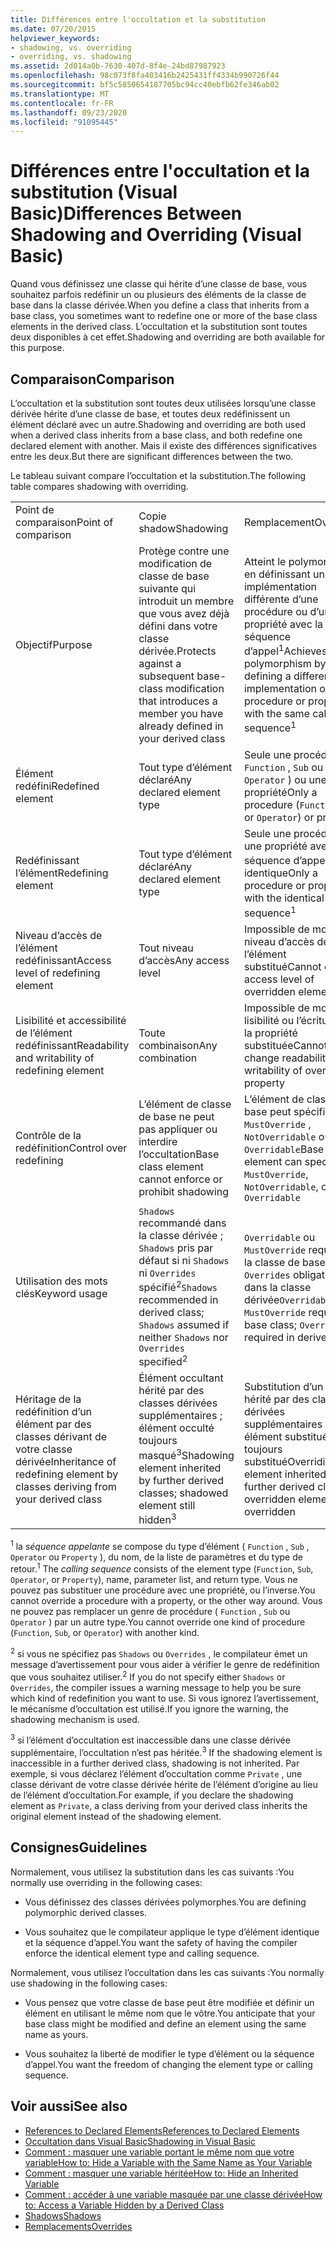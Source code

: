 ```yaml
---
title: Différences entre l'occultation et la substitution
ms.date: 07/20/2015
helpviewer_keywords:
- shadowing, vs. overriding
- overriding, vs. shadowing
ms.assetid: 2d014a0b-7630-407d-8f4e-24bd87987923
ms.openlocfilehash: 98c073f8fa403416b2425431ff4334b990726f44
ms.sourcegitcommit: bf5c5850654187705bc94cc40ebfb62fe346ab02
ms.translationtype: MT
ms.contentlocale: fr-FR
ms.lasthandoff: 09/23/2020
ms.locfileid: "91095445"
---
```

# <a name="differences-between-shadowing-and-overriding-visual-basic"></a><span data-ttu-id="8c276-102">Différences entre l'occultation et la substitution (Visual Basic)</span><span class="sxs-lookup"><span data-stu-id="8c276-102">Differences Between Shadowing and Overriding (Visual Basic)</span></span>

<span data-ttu-id="8c276-103">Quand vous définissez une classe qui hérite d’une classe de base, vous souhaitez parfois redéfinir un ou plusieurs des éléments de la classe de base dans la classe dérivée.</span><span class="sxs-lookup"><span data-stu-id="8c276-103">When you define a class that inherits from a base class, you sometimes want to redefine one or more of the base class elements in the derived class.</span></span> <span data-ttu-id="8c276-104">L’occultation et la substitution sont toutes deux disponibles à cet effet.</span><span class="sxs-lookup"><span data-stu-id="8c276-104">Shadowing and overriding are both available for this purpose.</span></span>  
  
## <a name="comparison"></a><span data-ttu-id="8c276-105">Comparaison</span><span class="sxs-lookup"><span data-stu-id="8c276-105">Comparison</span></span>  

 <span data-ttu-id="8c276-106">L’occultation et la substitution sont toutes deux utilisées lorsqu’une classe dérivée hérite d’une classe de base, et toutes deux redéfinissent un élément déclaré avec un autre.</span><span class="sxs-lookup"><span data-stu-id="8c276-106">Shadowing and overriding are both used when a derived class inherits from a base class, and both redefine one declared element with another.</span></span> <span data-ttu-id="8c276-107">Mais il existe des différences significatives entre les deux.</span><span class="sxs-lookup"><span data-stu-id="8c276-107">But there are significant differences between the two.</span></span>  
  
 <span data-ttu-id="8c276-108">Le tableau suivant compare l’occultation et la substitution.</span><span class="sxs-lookup"><span data-stu-id="8c276-108">The following table compares shadowing with overriding.</span></span>  
  
||||  
|---|---|---|  
|<span data-ttu-id="8c276-109">Point de comparaison</span><span class="sxs-lookup"><span data-stu-id="8c276-109">Point of comparison</span></span>|<span data-ttu-id="8c276-110">Copie shadow</span><span class="sxs-lookup"><span data-stu-id="8c276-110">Shadowing</span></span>|<span data-ttu-id="8c276-111">Remplacement</span><span class="sxs-lookup"><span data-stu-id="8c276-111">Overriding</span></span>|  
|<span data-ttu-id="8c276-112">Objectif</span><span class="sxs-lookup"><span data-stu-id="8c276-112">Purpose</span></span>|<span data-ttu-id="8c276-113">Protège contre une modification de classe de base suivante qui introduit un membre que vous avez déjà défini dans votre classe dérivée.</span><span class="sxs-lookup"><span data-stu-id="8c276-113">Protects against a subsequent base-class modification that introduces a member you have already defined in your derived class</span></span>|<span data-ttu-id="8c276-114">Atteint le polymorphisme en définissant une implémentation différente d’une procédure ou d’une propriété avec la même séquence d’appel<sup>1</sup></span><span class="sxs-lookup"><span data-stu-id="8c276-114">Achieves polymorphism by defining a different implementation of a procedure or property with the same calling sequence<sup>1</sup></span></span>|  
|<span data-ttu-id="8c276-115">Élément redéfini</span><span class="sxs-lookup"><span data-stu-id="8c276-115">Redefined element</span></span>|<span data-ttu-id="8c276-116">Tout type d’élément déclaré</span><span class="sxs-lookup"><span data-stu-id="8c276-116">Any declared element type</span></span>|<span data-ttu-id="8c276-117">Seule une procédure ( `Function` , `Sub` ou `Operator` ) ou une propriété</span><span class="sxs-lookup"><span data-stu-id="8c276-117">Only a procedure (`Function`, `Sub`, or `Operator`) or property</span></span>|  
|<span data-ttu-id="8c276-118">Redéfinissant l’élément</span><span class="sxs-lookup"><span data-stu-id="8c276-118">Redefining element</span></span>|<span data-ttu-id="8c276-119">Tout type d’élément déclaré</span><span class="sxs-lookup"><span data-stu-id="8c276-119">Any declared element type</span></span>|<span data-ttu-id="8c276-120">Seule une procédure ou une propriété avec la séquence d’appel<sup>1</sup> identique</span><span class="sxs-lookup"><span data-stu-id="8c276-120">Only a procedure or property with the identical calling sequence<sup>1</sup></span></span>|  
|<span data-ttu-id="8c276-121">Niveau d’accès de l’élément redéfinissant</span><span class="sxs-lookup"><span data-stu-id="8c276-121">Access level of redefining element</span></span>|<span data-ttu-id="8c276-122">Tout niveau d’accès</span><span class="sxs-lookup"><span data-stu-id="8c276-122">Any access level</span></span>|<span data-ttu-id="8c276-123">Impossible de modifier le niveau d’accès de l’élément substitué</span><span class="sxs-lookup"><span data-stu-id="8c276-123">Cannot change access level of overridden element</span></span>|  
|<span data-ttu-id="8c276-124">Lisibilité et accessibilité de l’élément redéfinissant</span><span class="sxs-lookup"><span data-stu-id="8c276-124">Readability and writability of redefining element</span></span>|<span data-ttu-id="8c276-125">Toute combinaison</span><span class="sxs-lookup"><span data-stu-id="8c276-125">Any combination</span></span>|<span data-ttu-id="8c276-126">Impossible de modifier la lisibilité ou l’écriture dans la propriété substituée</span><span class="sxs-lookup"><span data-stu-id="8c276-126">Cannot change readability or writability of overridden property</span></span>|  
|<span data-ttu-id="8c276-127">Contrôle de la redéfinition</span><span class="sxs-lookup"><span data-stu-id="8c276-127">Control over redefining</span></span>|<span data-ttu-id="8c276-128">L’élément de classe de base ne peut pas appliquer ou interdire l’occultation</span><span class="sxs-lookup"><span data-stu-id="8c276-128">Base class element cannot enforce or prohibit shadowing</span></span>|<span data-ttu-id="8c276-129">L’élément de classe de base peut spécifier `MustOverride` , `NotOverridable` ou `Overridable`</span><span class="sxs-lookup"><span data-stu-id="8c276-129">Base class element can specify `MustOverride`, `NotOverridable`, or `Overridable`</span></span>|  
|<span data-ttu-id="8c276-130">Utilisation des mots clés</span><span class="sxs-lookup"><span data-stu-id="8c276-130">Keyword usage</span></span>|<span data-ttu-id="8c276-131">`Shadows` recommandé dans la classe dérivée ; `Shadows` pris par défaut si ni `Shadows` ni `Overrides` spécifié<sup>2</sup></span><span class="sxs-lookup"><span data-stu-id="8c276-131">`Shadows` recommended in derived class; `Shadows` assumed if neither `Shadows` nor `Overrides` specified<sup>2</sup></span></span>|<span data-ttu-id="8c276-132">`Overridable` ou `MustOverride` requis dans la classe de base ; `Overrides` obligatoire dans la classe dérivée</span><span class="sxs-lookup"><span data-stu-id="8c276-132">`Overridable` or `MustOverride` required in base class; `Overrides` required in derived class</span></span>|  
|<span data-ttu-id="8c276-133">Héritage de la redéfinition d’un élément par des classes dérivant de votre classe dérivée</span><span class="sxs-lookup"><span data-stu-id="8c276-133">Inheritance of redefining element by classes deriving from your derived class</span></span>|<span data-ttu-id="8c276-134">Élément occultant hérité par des classes dérivées supplémentaires ; élément occulté toujours masqué<sup>3</sup></span><span class="sxs-lookup"><span data-stu-id="8c276-134">Shadowing element inherited by further derived classes; shadowed element still hidden<sup>3</sup></span></span>|<span data-ttu-id="8c276-135">Substitution d’un élément hérité par des classes dérivées supplémentaires ; élément substitué toujours substitué</span><span class="sxs-lookup"><span data-stu-id="8c276-135">Overriding element inherited by further derived classes; overridden element still overridden</span></span>|  
  
 <span data-ttu-id="8c276-136"><sup>1</sup> la *séquence appelante* se compose du type d’élément ( `Function` , `Sub` , `Operator` ou `Property` ), du nom, de la liste de paramètres et du type de retour.</span><span class="sxs-lookup"><span data-stu-id="8c276-136"><sup>1</sup> The *calling sequence* consists of the element type (`Function`, `Sub`, `Operator`, or `Property`), name, parameter list, and return type.</span></span> <span data-ttu-id="8c276-137">Vous ne pouvez pas substituer une procédure avec une propriété, ou l’inverse.</span><span class="sxs-lookup"><span data-stu-id="8c276-137">You cannot override a procedure with a property, or the other way around.</span></span> <span data-ttu-id="8c276-138">Vous ne pouvez pas remplacer un genre de procédure ( `Function` , `Sub` ou `Operator` ) par un autre type.</span><span class="sxs-lookup"><span data-stu-id="8c276-138">You cannot override one kind of procedure (`Function`, `Sub`, or `Operator`) with another kind.</span></span>  
  
 <span data-ttu-id="8c276-139"><sup>2</sup> si vous ne spécifiez pas `Shadows` ou `Overrides` , le compilateur émet un message d’avertissement pour vous aider à vérifier le genre de redéfinition que vous souhaitez utiliser.</span><span class="sxs-lookup"><span data-stu-id="8c276-139"><sup>2</sup> If you do not specify either `Shadows` or `Overrides`, the compiler issues a warning message to help you be sure which kind of redefinition you want to use.</span></span> <span data-ttu-id="8c276-140">Si vous ignorez l’avertissement, le mécanisme d’occultation est utilisé.</span><span class="sxs-lookup"><span data-stu-id="8c276-140">If you ignore the warning, the shadowing mechanism is used.</span></span>  
  
 <span data-ttu-id="8c276-141"><sup>3</sup> si l’élément d’occultation est inaccessible dans une classe dérivée supplémentaire, l’occultation n’est pas héritée.</span><span class="sxs-lookup"><span data-stu-id="8c276-141"><sup>3</sup> If the shadowing element is inaccessible in a further derived class, shadowing is not inherited.</span></span> <span data-ttu-id="8c276-142">Par exemple, si vous déclarez l’élément d’occultation comme `Private` , une classe dérivant de votre classe dérivée hérite de l’élément d’origine au lieu de l’élément d’occultation.</span><span class="sxs-lookup"><span data-stu-id="8c276-142">For example, if you declare the shadowing element as `Private`, a class deriving from your derived class inherits the original element instead of the shadowing element.</span></span>  
  
## <a name="guidelines"></a><span data-ttu-id="8c276-143">Consignes</span><span class="sxs-lookup"><span data-stu-id="8c276-143">Guidelines</span></span>  

 <span data-ttu-id="8c276-144">Normalement, vous utilisez la substitution dans les cas suivants :</span><span class="sxs-lookup"><span data-stu-id="8c276-144">You normally use overriding in the following cases:</span></span>  
  
- <span data-ttu-id="8c276-145">Vous définissez des classes dérivées polymorphes.</span><span class="sxs-lookup"><span data-stu-id="8c276-145">You are defining polymorphic derived classes.</span></span>  
  
- <span data-ttu-id="8c276-146">Vous souhaitez que le compilateur applique le type d’élément identique et la séquence d’appel.</span><span class="sxs-lookup"><span data-stu-id="8c276-146">You want the safety of having the compiler enforce the identical element type and calling sequence.</span></span>  
  
 <span data-ttu-id="8c276-147">Normalement, vous utilisez l’occultation dans les cas suivants :</span><span class="sxs-lookup"><span data-stu-id="8c276-147">You normally use shadowing in the following cases:</span></span>  
  
- <span data-ttu-id="8c276-148">Vous pensez que votre classe de base peut être modifiée et définir un élément en utilisant le même nom que le vôtre.</span><span class="sxs-lookup"><span data-stu-id="8c276-148">You anticipate that your base class might be modified and define an element using the same name as yours.</span></span>  
  
- <span data-ttu-id="8c276-149">Vous souhaitez la liberté de modifier le type d’élément ou la séquence d’appel.</span><span class="sxs-lookup"><span data-stu-id="8c276-149">You want the freedom of changing the element type or calling sequence.</span></span>  
  
## <a name="see-also"></a><span data-ttu-id="8c276-150">Voir aussi</span><span class="sxs-lookup"><span data-stu-id="8c276-150">See also</span></span>

- [<span data-ttu-id="8c276-151">References to Declared Elements</span><span class="sxs-lookup"><span data-stu-id="8c276-151">References to Declared Elements</span></span>](references-to-declared-elements.md)
- [<span data-ttu-id="8c276-152">Occultation dans Visual Basic</span><span class="sxs-lookup"><span data-stu-id="8c276-152">Shadowing in Visual Basic</span></span>](shadowing.md)
- [<span data-ttu-id="8c276-153">Comment : masquer une variable portant le même nom que votre variable</span><span class="sxs-lookup"><span data-stu-id="8c276-153">How to: Hide a Variable with the Same Name as Your Variable</span></span>](how-to-hide-a-variable-with-the-same-name-as-your-variable.md)
- [<span data-ttu-id="8c276-154">Comment : masquer une variable héritée</span><span class="sxs-lookup"><span data-stu-id="8c276-154">How to: Hide an Inherited Variable</span></span>](how-to-hide-an-inherited-variable.md)
- [<span data-ttu-id="8c276-155">Comment : accéder à une variable masquée par une classe dérivée</span><span class="sxs-lookup"><span data-stu-id="8c276-155">How to: Access a Variable Hidden by a Derived Class</span></span>](how-to-access-a-variable-hidden-by-a-derived-class.md)
- [<span data-ttu-id="8c276-156">Shadows</span><span class="sxs-lookup"><span data-stu-id="8c276-156">Shadows</span></span>](../../../language-reference/modifiers/shadows.md)
- [<span data-ttu-id="8c276-157">Remplacements</span><span class="sxs-lookup"><span data-stu-id="8c276-157">Overrides</span></span>](../../../language-reference/modifiers/overrides.md)
